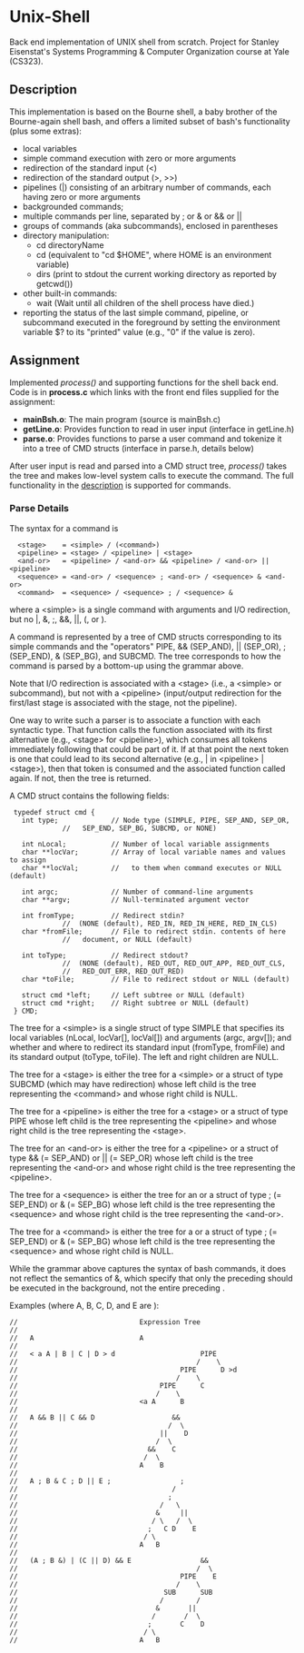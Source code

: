 # Unix-Shell
Back end implementation of UNIX shell from scratch. Project for Stanley Eisenstat's Systems Programming &amp; Computer Organization course at Yale (CS323).

## Description
This implementation is based on the Bourne shell, a baby brother of the Bourne-again shell
bash, and offers a limited subset of bash's functionality (plus some extras):
* local variables
* simple command execution with zero or more arguments
* redirection of the standard input (<)
* redirection of the standard output (>, >>)
* pipelines (|) consisting of an arbitrary number of commands, each having zero or more arguments
* backgrounded commands;
* multiple commands per line, separated by ; or & or && or ||
* groups of commands (aka subcommands), enclosed in parentheses
* directory manipulation:
  + cd directoryName
  + cd (equivalent to "cd $HOME", where HOME is an environment variable)
  + dirs (print to stdout the current working directory as reported by getcwd())
* other built-in commands:
  + wait (Wait until all children of the shell process have died.)
* reporting the status of the last simple command, pipeline, or subcommand executed in the foreground by setting the environment variable $? to its "printed" value (e.g., "0" if the value is zero).

## Assignment
Implemented *process()* and supporting functions for the shell back end. Code is in **process.c** which links with the front end files supplied for the assignment:

* **mainBsh.o**: The main program (source is mainBsh.c)
* **getLine.o**: Provides function to read in user input (interface in getLine.h)
* **parse.o**: Provides functions to parse a user command and tokenize it into a tree of CMD structs (interface in parse.h, details below)

After user input is read and parsed into a CMD struct tree, *process()* takes the tree and makes low-level system calls to execute the command. The full functionality in the [description](#description) is supported for commands.

### Parse Details
The syntax for a command is
```
  <stage>    = <simple> / (<command>)
  <pipeline> = <stage> / <pipeline> | <stage>
  <and-or>   = <pipeline> / <and-or> && <pipeline> / <and-or> || <pipeline>
  <sequence> = <and-or> / <sequence> ; <and-or> / <sequence> & <and-or>
  <command>  = <sequence> / <sequence> ; / <sequence> &
```
where a \<simple\> is a single command with arguments and I/O redirection, but no
|, &, ;, &&, ||, (, or ).

A command is represented by a tree of CMD structs corresponding to its simple
commands and the "operators" PIPE, && (SEP_AND), || (SEP_OR), ; (SEP_END), &
(SEP_BG), and SUBCMD.  The tree corresponds to how the command is parsed by a
bottom-up using the grammar above.

Note that I/O redirection is associated with a \<stage\> (i.e., a \<simple\> or
subcommand), but not with a \<pipeline\> (input/output redirection for the
first/last stage is associated with the stage, not the pipeline).

One way to write such a parser is to associate a function with each syntactic
type.  That function calls the function associated with its first alternative
(e.g., \<stage\> for \<pipeline\>), which consumes all tokens immediately following
that could be part of it.  If at that point the next token is one that could
lead to its second alternative (e.g., | in \<pipeline\> | \<stage\>), then that
token is consumed and the associated function called again.  If not, then the
tree is returned.

A CMD struct contains the following fields:
```
 typedef struct cmd {
   int type;             // Node type (SIMPLE, PIPE, SEP_AND, SEP_OR,
			 //   SEP_END, SEP_BG, SUBCMD, or NONE)

   int nLocal;           // Number of local variable assignments
   char **locVar;        // Array of local variable names and values to assign
   char **locVal;        //   to them when command executes or NULL (default)

   int argc;             // Number of command-line arguments
   char **argv;          // Null-terminated argument vector

   int fromType;         // Redirect stdin?
			 //  (NONE (default), RED_IN, RED_IN_HERE, RED_IN_CLS)
   char *fromFile;       // File to redirect stdin. contents of here
			 //   document, or NULL (default)

   int toType;           // Redirect stdout?
			 //  (NONE (default), RED_OUT, RED_OUT_APP, RED_OUT_CLS,
			 //   RED_OUT_ERR, RED_OUT_RED)
   char *toFile;         // File to redirect stdout or NULL (default)

   struct cmd *left;     // Left subtree or NULL (default)
   struct cmd *right;    // Right subtree or NULL (default)
 } CMD;
```
The tree for a \<simple\> is a single struct of type SIMPLE that specifies its
local variables (nLocal, locVar[], locVal[]) and arguments (argc, argv[]);
and whether and where to redirect its standard input (fromType, fromFile) and
its standard output (toType, toFile).  The left and right children are NULL.

The tree for a \<stage\> is either the tree for a \<simple\> or a struct
of type SUBCMD (which may have redirection) whose left child is the tree
representing the \<command\> and whose right child is NULL.

The tree for a \<pipeline\> is either the tree for a \<stage\> or a struct
of type PIPE whose left child is the tree representing the \<pipeline\> and
whose right child is the tree representing the \<stage\>.

The tree for an \<and-or\> is either the tree for a \<pipeline\> or a struct
of type && (= SEP_AND) or || (= SEP_OR) whose left child is the tree
representing the \<and-or\> and whose right child is the tree representing
the \<pipeline\>.

The tree for a \<sequence\> is either the tree for an <and-or> or a struct of
type ; (= SEP_END) or & (= SEP_BG) whose left child is the tree representing
the \<sequence\> and whose right child is the tree representing the \<and-or\>.

The tree for a \<command\> is either the tree for a <sequence> or a struct of
type ; (= SEP_END) or & (= SEP_BG) whose left child is the tree representing
the \<sequence\> and whose right child is NULL.

While the grammar above captures the syntax of bash commands, it does not
reflect the semantics of &, which specify that only the preceding <and-or>
should be executed in the background, not the entire preceding <sequence>.


Examples (where A, B, C, D, and E are <simple>):
```
//                              Expression Tree
//
//   A                          A
//
//   < a A | B | C | D > d                     PIPE
//                                            /    \
//                                        PIPE      D >d
//                                       /    \
//                                   PIPE      C
//                                  /    \
//                              <a A      B
//
//   A && B || C && D                   &&
//                                     /  \
//                                   ||    D
//                                  /  \
//                                &&    C
//                               /  \
//                              A    B
//
//   A ; B & C ; D || E ;                 ;
//                                      /
//                                     ;
//                                   /   \
//                                  &     ||
//                                 / \   /  \
//                                ;   C D    E
//                               / \
//                              A   B
//
//   (A ; B &) | (C || D) && E                 &&
//                                            /  \
//                                        PIPE    E
//                                       /    \
//                                    SUB      SUB
//                                   /        /
//                                  &       ||
//                                 /       /  \
//                                ;       C    D
//                               / \
//                              A   B
```
